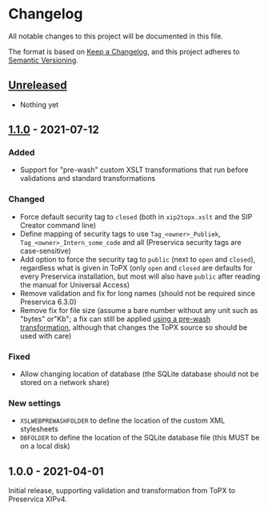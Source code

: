 # Changelog

All notable changes to this project will be documented in this file.

The format is based on [Keep a Changelog](https://keepachangelog.com/en/1.0.0/), and this project
adheres to [Semantic Versioning](https://semver.org/spec/v2.0.0.html).

## [Unreleased]

- Nothing yet

## [1.1.0] - 2021-07-12

### Added

- Support for "pre-wash" custom XSLT transformations that run before validations and standard
  transformations

### Changed

- Force default security tag to `closed` (both in `xip2topx.xslt` and the SIP Creator command line)
- Define mapping of security tags to use `Tag_<owner>_Publiek`, `Tag_<owner>_Intern_some_code` and
  all (Preservica security tags are case-sensitive)
- Add option to force the security tag to `public` (next to `open` and `closed`), regardless what is
  given in ToPX (only `open` and `closed` are defaults for every Preservica installation, but most
  will also have `public` after reading the manual for Universal Access)
- Remove validation and fix for long names (should not be required since Preservica 6.3.0)
- Remove fix for file size (assume a bare number without any unit such as "bytes" or"Kb"; a fix can
  still be applied [using a pre-wash transformation](prewash/fix_omvang.xslt), although that changes
  the ToPX source so should be used with care)

### Fixed

- Allow changing location of database (the SQLite database should not be stored on a network share)

### New settings

- `XSLWEBPREWASHFOLDER` to define the location of the custom XML stylesheets
- `DBFOLDER` to define the location of the SQLite database file (this MUST be on a local disk)


## 1.0.0 - 2021-04-01

Initial release, supporting validation and transformation from ToPX to Preservica XIPv4.

[Unreleased]: https://github.com/noord-hollandsarchief/preingest/compare/v1.1.0...HEAD
[1.1.0]: https://github.com/noord-hollandsarchief/preingest/compare/v1.0.0...v1.1.0
